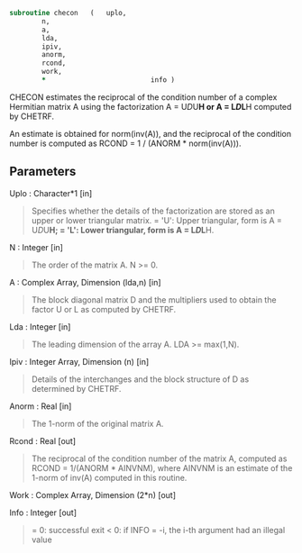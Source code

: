 ```fortran
subroutine checon	(	uplo,
		n,
		a,
		lda,
		ipiv,
		anorm,
		rcond,
		work,
		*                          info )
```

 CHECON estimates the reciprocal of the condition number of a complex
 Hermitian matrix A using the factorization A = U*D*U**H or
 A = L*D*L**H computed by CHETRF.

 An estimate is obtained for norm(inv(A)), and the reciprocal of the
 condition number is computed as RCOND = 1 / (ANORM * norm(inv(A))).

## Parameters
Uplo : Character*1 [in]
> Specifies whether the details of the factorization are stored
> as an upper or lower triangular matrix.
> = 'U':  Upper triangular, form is A = U*D*U**H;
> = 'L':  Lower triangular, form is A = L*D*L**H.

N : Integer [in]
> The order of the matrix A.  N >= 0.

A : Complex Array, Dimension (lda,n) [in]
> The block diagonal matrix D and the multipliers used to
> obtain the factor U or L as computed by CHETRF.

Lda : Integer [in]
> The leading dimension of the array A.  LDA >= max(1,N).

Ipiv : Integer Array, Dimension (n) [in]
> Details of the interchanges and the block structure of D
> as determined by CHETRF.

Anorm : Real [in]
> The 1-norm of the original matrix A.

Rcond : Real [out]
> The reciprocal of the condition number of the matrix A,
> computed as RCOND = 1/(ANORM * AINVNM), where AINVNM is an
> estimate of the 1-norm of inv(A) computed in this routine.

Work : Complex Array, Dimension (2*n) [out]

Info : Integer [out]
> = 0:  successful exit
> < 0:  if INFO = -i, the i-th argument had an illegal value

